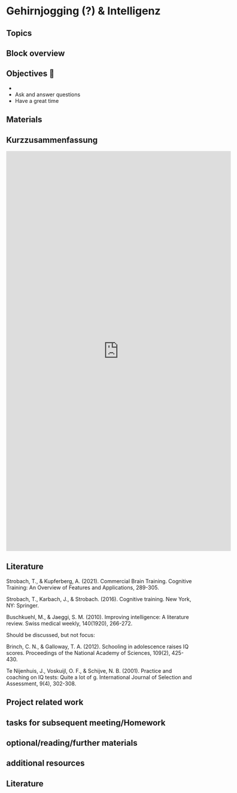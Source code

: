 # Gehirnjogging (?) & Intelligenz



## Topics 


## Block overview


## Objectives 📍

- 
- Ask and answer questions
- Have a great time


## Materials



## Kurzzusammenfassung

<iframe src="https://docs.google.com/document/d/17IEPyPNY8Ld-eljlU00pM3yB3T5Nx5Od/edit?usp=sharing&ouid=108122900663902144880&rtpof=true&sd=true" frameborder="0" width="600" height="1070" allowfullscreen="true" mozallowfullscreen="true" webkitallowfullscreen="true"></iframe>


## Literature


Strobach, T., & Kupferberg, A. (2021). Commercial Brain Training. Cognitive Training: An Overview of Features and Applications, 289-305.

Strobach, T., Karbach, J., & Strobach. (2016). Cognitive training. New York, NY: Springer.

Buschkuehl, M., & Jaeggi, S. M. (2010). Improving intelligence: A literature review. Swiss medical weekly, 140(1920), 266-272.

Should be discussed, but not focus:

Brinch, C. N., & Galloway, T. A. (2012). Schooling in adolescence raises IQ scores. Proceedings of the National Academy of Sciences, 109(2), 425-430.

Te Nijenhuis, J., Voskuijl, O. F., & Schijve, N. B. (2001). Practice and coaching on IQ tests: Quite a lot of g. International Journal of Selection and Assessment, 9(4), 302-308.


## Project related work


## tasks for subsequent meeting/Homework



## optional/reading/further materials


## additional resources


## Literature

